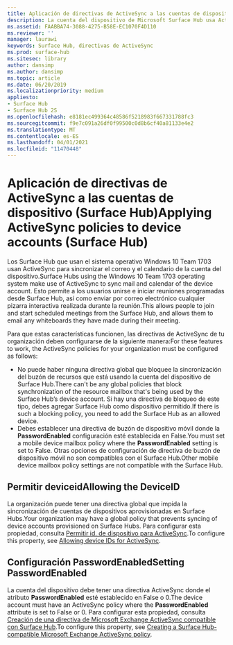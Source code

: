 ```yaml
---
title: Aplicación de directivas de ActiveSync a las cuentas de dispositivo (Surface Hub)
description: La cuenta del dispositivo de Microsoft Surface Hub usa ActiveSync para sincronizar el correo y el calendario. Esto permite a los usuarios unirse e iniciar reuniones programadas desde Surface Hub, así como enviar por correo electrónico cualquier pizarra interactiva realizada durante la reunión.
ms.assetid: FAABBA74-3088-4275-B58E-EC1070F4D110
ms.reviewer: ''
manager: laurawi
keywords: Surface Hub, directivas de ActiveSync
ms.prod: surface-hub
ms.sitesec: library
author: dansimp
ms.author: dansimp
ms.topic: article
ms.date: 06/20/2019
ms.localizationpriority: medium
appliesto:
- Surface Hub
- Surface Hub 2S
ms.openlocfilehash: e8181ec499364c48586f5218983f667331788fc3
ms.sourcegitcommit: f9e7c091a26df0f99500c0d8b6cf40a81133e4e2
ms.translationtype: MT
ms.contentlocale: es-ES
ms.lasthandoff: 04/01/2021
ms.locfileid: "11470448"
---
```

# <a name="applying-activesync-policies-to-device-accounts-surface-hub"></a><span data-ttu-id="f1369-105">Aplicación de directivas de ActiveSync a las cuentas de dispositivo (Surface Hub)</span><span class="sxs-lookup"><span data-stu-id="f1369-105">Applying ActiveSync policies to device accounts (Surface Hub)</span></span>


<span data-ttu-id="f1369-106">Los Surface Hub que usan el sistema operativo Windows 10 Team 1703 usan ActiveSync para sincronizar el correo y el calendario de la cuenta del dispositivo.</span><span class="sxs-lookup"><span data-stu-id="f1369-106">Surface Hubs using the Windows 10 Team 1703 operating system make use of ActiveSync to sync mail and calendar of the device account.</span></span> <span data-ttu-id="f1369-107">Esto permite a los usuarios unirse e iniciar reuniones programadas desde Surface Hub, así como enviar por correo electrónico cualquier pizarra interactiva realizada durante la reunión.</span><span class="sxs-lookup"><span data-stu-id="f1369-107">This allows people to join and start scheduled meetings from the Surface Hub, and allows them to email any whiteboards they have made during their meeting.</span></span>

<span data-ttu-id="f1369-108">Para que estas características funcionen, las directivas de ActiveSync de tu organización deben configurarse de la siguiente manera:</span><span class="sxs-lookup"><span data-stu-id="f1369-108">For these features to work, the ActiveSync policies for your organization must be configured as follows:</span></span>

-   <span data-ttu-id="f1369-109">No puede haber ninguna directiva global que bloquee la sincronización del buzón de recursos que está usando la cuenta del dispositivo de Surface Hub.</span><span class="sxs-lookup"><span data-stu-id="f1369-109">There can't be any global policies that block synchronization of the resource mailbox that's being used by the Surface Hub’s device account.</span></span> <span data-ttu-id="f1369-110">Si hay una directiva de bloqueo de este tipo, debes agregar Surface Hub como dispositivo permitido.</span><span class="sxs-lookup"><span data-stu-id="f1369-110">If there is such a blocking policy, you need to add the Surface Hub as an allowed device.</span></span>
-   <span data-ttu-id="f1369-111">Debes establecer una directiva de buzón de dispositivo móvil donde la **PasswordEnabled** configuración esté establecida en False.</span><span class="sxs-lookup"><span data-stu-id="f1369-111">You must set a mobile device mailbox policy where the **PasswordEnabled** setting is set to False.</span></span> <span data-ttu-id="f1369-112">Otras opciones de configuración de directiva de buzón de dispositivo móvil no son compatibles con el Surface Hub.</span><span class="sxs-lookup"><span data-stu-id="f1369-112">Other mobile device mailbox policy settings are not compatible with the Surface Hub.</span></span>

## <a name="allowing-the-deviceid"></a><span data-ttu-id="f1369-113">Permitir deviceid</span><span class="sxs-lookup"><span data-stu-id="f1369-113">Allowing the DeviceID</span></span>

<span data-ttu-id="f1369-114">La organización puede tener una directiva global que impida la sincronización de cuentas de dispositivos aprovisionadas en Surface Hubs.</span><span class="sxs-lookup"><span data-stu-id="f1369-114">Your organization may have a global policy that prevents syncing of device accounts provisioned on Surface Hubs.</span></span> <span data-ttu-id="f1369-115">Para configurar esta propiedad, consulta [Permitir id. de dispositivo para ActiveSync](appendix-a-powershell-scripts-for-surface-hub.md#allowing-device-ids-for-activesync).</span><span class="sxs-lookup"><span data-stu-id="f1369-115">To configure this property, see [Allowing device IDs for ActiveSync](appendix-a-powershell-scripts-for-surface-hub.md#allowing-device-ids-for-activesync).</span></span>

## <a name="setting-passwordenabled"></a><span data-ttu-id="f1369-116">Configuración PasswordEnabled</span><span class="sxs-lookup"><span data-stu-id="f1369-116">Setting PasswordEnabled</span></span>

<span data-ttu-id="f1369-117">La cuenta del dispositivo debe tener una directiva ActiveSync donde el atributo **PasswordEnabled** esté establecido en False o 0.</span><span class="sxs-lookup"><span data-stu-id="f1369-117">The device account must have an ActiveSync policy where the **PasswordEnabled** attribute is set to False or 0.</span></span> <span data-ttu-id="f1369-118">Para configurar esta propiedad, consulta [Creación de una directiva de Microsoft Exchange ActiveSync compatible con Surface Hub](appendix-a-powershell-scripts-for-surface-hub.md#create-compatible-as-policy).</span><span class="sxs-lookup"><span data-stu-id="f1369-118">To configure this property, see [Creating a Surface Hub-compatible Microsoft Exchange ActiveSync policy](appendix-a-powershell-scripts-for-surface-hub.md#create-compatible-as-policy).</span></span>

 

 





